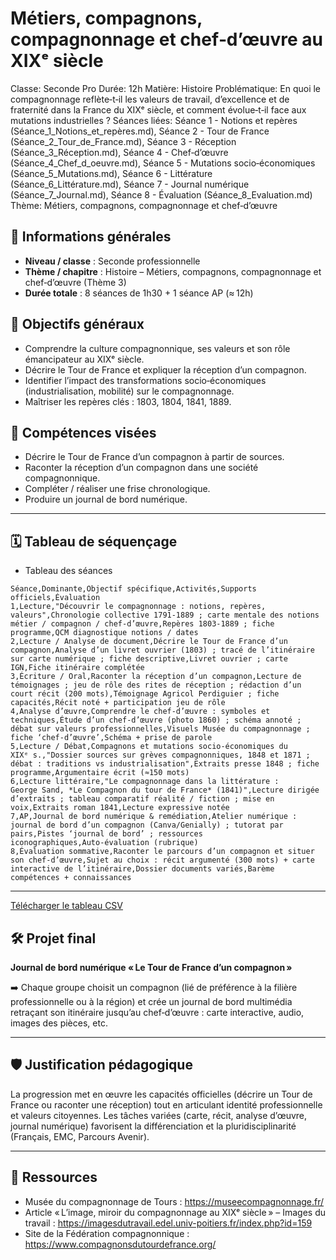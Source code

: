 # Métiers, compagnons, compagnonnage et chef‑d’œuvre au XIXᵉ siècle

Classe: Seconde Pro
Durée: 12h
Matière: Histoire
Problématique: En quoi le compagnonnage reflète‑t‑il les valeurs de travail, d’excellence et de fraternité dans la France du XIXᵉ siècle, et comment évolue‑t‑il face aux mutations industrielles ?
Séances liées: Séance 1 - Notions et repères (Séance_1_Notions_et_repères.md), Séance 2 - Tour de France (Séance_2_Tour_de_France.md), Séance 3 - Réception (Séance_3_Réception.md), Séance 4 - Chef‑d’œuvre (Séance_4_Chef_d_oeuvre.md), Séance 5 - Mutations socio‑économiques (Séance_5_Mutations.md), Séance 6 - Littérature (Séance_6_Littérature.md), Séance 7 - Journal numérique (Séance_7_Journal.md), Séance 8 - Évaluation (Séance_8_Evaluation.md)
Thème: Métiers, compagnons, compagnonnage et chef‑d’œuvre

## 📑 Informations générales

- **Niveau / classe** : Seconde professionnelle
- **Thème / chapitre** : Histoire – Métiers, compagnons, compagnonnage et chef‑d’œuvre (Thème 3)
- **Durée totale** : 8 séances de 1h30 + 1 séance AP (≈ 12h)

## 🎯 Objectifs généraux

- Comprendre la culture compagnonnique, ses valeurs et son rôle émancipateur au XIXᵉ siècle.
- Décrire le Tour de France et expliquer la réception d’un compagnon.
- Identifier l’impact des transformations socio‑économiques (industrialisation, mobilité) sur le compagnonnage.
- Maîtriser les repères clés : 1803, 1804, 1841, 1889.

## 🧠 Compétences visées

- Décrire le Tour de France d’un compagnon à partir de sources.
- Raconter la réception d’un compagnon dans une société compagnonnique.
- Compléter / réaliser une frise chronologique.
- Produire un journal de bord numérique.

---

## 🗓️ Tableau de séquençage

- Tableau des séances

```csv
Séance,Dominante,Objectif spécifique,Activités,Supports officiels,Évaluation
1,Lecture,"Découvrir le compagnonnage : notions, repères, valeurs",Chronologie collective 1791‑1889 ; carte mentale des notions métier / compagnon / chef‑d’œuvre,Repères 1803‑1889 ; fiche programme,QCM diagnostique notions / dates
2,Lecture / Analyse de document,Décrire le Tour de France d’un compagnon,Analyse d’un livret ouvrier (1803) ; tracé de l’itinéraire sur carte numérique ; fiche descriptive,Livret ouvrier ; carte IGN,Fiche itinéraire complétée
3,Écriture / Oral,Raconter la réception d’un compagnon,Lecture de témoignages ; jeu de rôle des rites de réception ; rédaction d’un court récit (200 mots),Témoignage Agricol Perdiguier ; fiche capacités,Récit noté + participation jeu de rôle
4,Analyse d’œuvre,Comprendre le chef‑d’œuvre : symboles et techniques,Étude d’un chef‑d’œuvre (photo 1860) ; schéma annoté ; débat sur valeurs professionnelles,Visuels Musée du compagnonnage ; fiche ‘chef‑d’œuvre’,Schéma + prise de parole
5,Lecture / Débat,Compagnons et mutations socio‑économiques du XIXᵉ s.,"Dossier sources sur grèves compagnonniques, 1848 et 1871 ; débat : traditions vs industrialisation",Extraits presse 1848 ; fiche programme,Argumentaire écrit (≈150 mots)
6,Lecture littéraire,"Le compagnonnage dans la littérature : George Sand, *Le Compagnon du tour de France* (1841)",Lecture dirigée d’extraits ; tableau comparatif réalité / fiction ; mise en voix,Extraits roman 1841,Lecture expressive notée
7,AP,Journal de bord numérique & remédiation,Atelier numérique : journal de bord d’un compagnon (Canva/Genially) ; tutorat par pairs,Pistes ‘journal de bord’ ; ressources iconographiques,Auto‑évaluation (rubrique)
8,Évaluation sommative,Raconter le parcours d’un compagnon et situer son chef‑d’œuvre,Sujet au choix : récit argumenté (300 mots) + carte interactive de l’itinéraire,Dossier documents variés,Barème compétences + connaissances

```

---

[Télécharger le tableau CSV](sandbox:/mnt/data/Metiers_compagnonnage_XIXe.csv)

## 🛠️ Projet final

**Journal de bord numérique « Le Tour de France d’un compagnon »**

➡️ Chaque groupe choisit un compagnon (lié de préférence à la filière professionnelle ou à la région) et crée un journal de bord multimédia retraçant son itinéraire jusqu’au chef‑d’œuvre : carte interactive, audio, images des pièces, etc.

---

## 🛡️ Justification pédagogique

La progression met en œuvre les capacités officielles (décrire un Tour de France ou raconter une réception) tout en articulant identité professionnelle et valeurs citoyennes. Les tâches variées (carte, récit, analyse d’œuvre, journal numérique) favorisent la différenciation et la pluridisciplinarité (Français, EMC, Parcours Avenir).

---

## 🔗 Ressources

- Musée du compagnonnage de Tours : <https://museecompagnonnage.fr/>
- Article « L’image, miroir du compagnonnage au XIXᵉ siècle » – Images du travail : <https://imagesdutravail.edel.univ-poitiers.fr/index.php?id=159>
- Site de la Fédération compagnonnique : <https://www.compagnonsdutourdefrance.org/>
